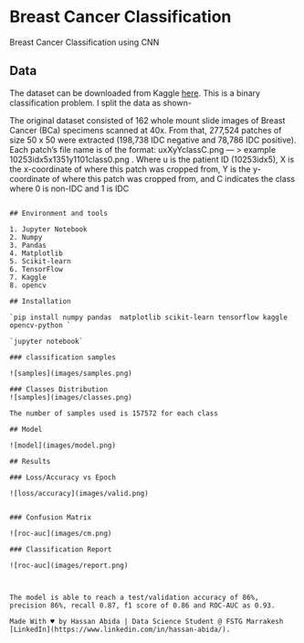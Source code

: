 # Breast Cancer Classification

Breast Cancer Classification using CNN


## Data

The dataset can be downloaded from Kaggle [here](https://www.kaggle.com/paultimothymooney/breast-histopathology-images). This is a binary classification problem. I split the data as shown-

The original dataset consisted of 162 whole mount slide images of Breast Cancer (BCa) specimens scanned at 40x. From that, 277,524 patches of size 50 x 50 were extracted (198,738 IDC negative and 78,786 IDC positive). Each patch’s file name is of the format: uxXyYclassC.png — > example 10253idx5x1351y1101class0.png . Where u is the patient ID (10253idx5), X is the x-coordinate of where this patch was cropped from, Y is the y-coordinate of where this patch was cropped from, and C indicates the class where 0 is non-IDC and 1 is IDC

```    

## Environment and tools

1. Jupyter Notebook
2. Numpy
3. Pandas
4. Matplotlib
5. Scikit-learn
6. TensorFlow
7. Kaggle
8. opencv

## Installation

`pip install numpy pandas  matplotlib scikit-learn tensorflow kaggle opencv-python `

`jupyter notebook`

### classification samples

![samples](images/samples.png)

### Classes Distribution
![samples](images/classes.png)

The number of samples used is 157572 for each class

## Model

![model](images/model.png)

## Results

### Loss/Accuracy vs Epoch

![loss/accuracy](images/valid.png)


### Confusion Matrix

![roc-auc](images/cm.png)

### Classification Report

![roc-auc](images/report.png)



The model is able to reach a test/validation accuracy of 86%, precision 86%, recall 0.87, f1 score of 0.86 and ROC-AUC as 0.93.

Made With ♥ by Hassan Abida | Data Science Student @ FSTG Marrakesh [LinkedIn](https://www.linkedin.com/in/hassan-abida/).
